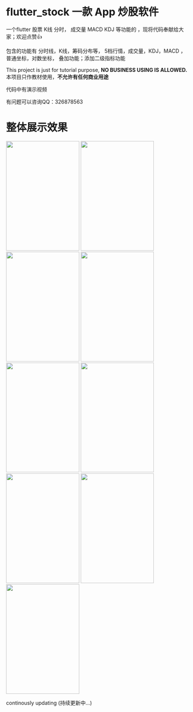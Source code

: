 # flutter_stock 一款 App 炒股软件
一个flutter  股票  K线 分时， 成交量 MACD KDJ 等功能的 ，现将代码奉献给大家；欢迎点赞👍

包含的功能有 分时线，K线，筹码分布等， 5档行情，成交量，KDJ，MACD ，普通坐标，对数坐标， 叠加功能；添加二级指标功能



This project is just for tutorial purpose, <b>NO BUSINESS USING IS ALLOWED.</b><br/>
本项目只作教材使用，<b>不允许有任何商业用途</b>

代码中有演示视频

有问题可以咨询QQ：326878563

# 整体展示效果

<img src="https://github.com/doaspx/flutter_stock/blob/master/assets/5.png"   width="200" height="300" align="bottom" />

<img src="https://github.com/doaspx/flutter_stock/blob/master/assets/6.png"   width="200" height="300" align="bottom" />

<img src="https://github.com/doaspx/flutter_stock/blob/master/assets/7.png"   width="200" height="300" align="bottom" />

<img src="https://github.com/doaspx/flutter_stock/blob/master/assets/8.png"   width="200" height="300" align="bottom" />

<img src="https://github.com/doaspx/flutter_stock/blob/master/assets/1.png"   width="200" height="300" align="bottom" />

<img src="https://github.com/doaspx/flutter_stock/blob/master/assets/2.png"   width="200" height="300" align="bottom" />

<img src="https://i.loli.net/2020/09/09/GS1boQ8TqeJzpLF.png"   width="200" height="300" align="bottom" />

<img src="https://i.loli.net/2020/09/09/8fqtxoMJKr1yGpl.png"   width="200" height="300" align="bottom" />

<img src="https://i.loli.net/2020/09/09/GS1boQ8TqeJzpLF.png"   width="200" height="300" align="bottom" />

 
continously updating (持续更新中...)
